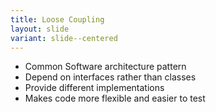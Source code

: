 ```yaml
---
title: Loose Coupling
layout: slide
variant: slide--centered
---
```

- Common Software architecture pattern
- Depend on interfaces rather than classes
- Provide different implementations
- Makes code more flexible and easier to test
